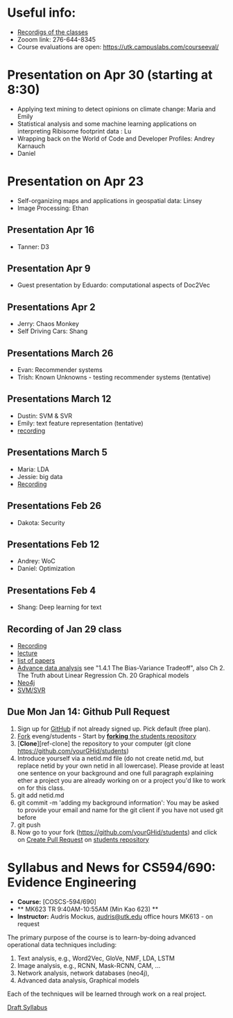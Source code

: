 # Useful info: 
   - [Recordigs of the classes](https://drive.google.com/drive/folders/1_iOLVaqHPhKTVYmIjAWr3fN7t9tBNbMI?usp=sharing)
   - Zooom link: 276-644-8345
   -  Course evaluations are open: https://utk.campuslabs.com/courseeval/    
    
# Presentation on Apr 30 (starting at 8:30)
   - Applying text mining to detect opinions on climate change: Maria and Emily
   - Statistical analysis and some machine learning applications on interpreting Ribisome footprint data : Lu
   - Wrapping back on the World of Code and Developer Profiles: Andrey Karnauch
   - Daniel
   
# Presentation on Apr 23
   - Self-organizing maps and applications in geospatial data: Linsey
   - Image Processing: Ethan
     
## Presentation Apr 16
  - Tanner: D3
  
## Presentation Apr 9
  - Guest presentation by Eduardo: computational aspects of Doc2Vec
  
## Presentations Apr 2
   - Jerry: Chaos Monkey 
   - Self Driving Cars: Shang
   
## Presentations March 26
   - Evan: Recommender systems
   - Trish: Known Unknowns - testing recommender systems (tentative)
   
## Presentations March 12
   - Dustin: SVM & SVR
   - Emily: text feature representation (tentative)
   - [recording](https://drive.google.com/file/d/1cvovZ0fms-Y2dAQkobU7pmdd7gMv-CIN/view?usp=sharing)
      
## Presentations March 5
   - Maria: LDA
   - Jessie: big data  
   - [Recording](https://drive.google.com/file/d/11YHf7U4ujQE5t56bHZtqDUQUYo6uG5Cc/view?usp=sharing)
   
## Presentations Feb 26
   - Dakota: Security
   

## Presentations  Feb 12
   - Andrey: WoC
   - Daniel: Optimization
   
## Presentations Feb 4
   - Shang: Deep learning for text


## Recording of Jan 29 class
   - [Recording](https://drive.google.com/file/d/18Homcm2EHQzq_9gY2yQ1N7fMsmOhpdiW/view?usp=sharing)
   - [lecture](https://github.com/EvEng/papers/blob/master/course1.pdf)
   - [list of papers](https://github.com/EvEng/papers)
   - [Advance data analysis](http://www.stat.cmu.edu/%7Ecshalizi/ADAfaEPoV) 
          see "1.4.1 The Bias-Variance Tradeoff", also 
          Ch 2. The Truth about Linear Regression
          Ch. 20 Graphical models
   - [Neo4j](https://github.com/eveng/papers/raw/master/neo4j.md)
   - [SVM/SVR](https://github.com/eveng/papers/raw/master/SVMandSVR.md)

## Due Mon Jan 14: Github Pull Request

1. Sign up for [GitHub](https://github.com/) if not already signed
     up. Pick default (free plan).
1. [Fork](https://help.github.com/articles/fork-a-repo/) eveng/students 
        - Start by [**forking** the students repository](https://github.com/eveng/students)
1. [**Clone**][ref-clone] the repository to your computer (git clone https://github.com/yourGHid/students)
1. Introduce yourself via a netid.md file (do not create netid.md, but replace netid by     your own netid in all lowercase). Please provide at least one sentence on your background and one full paragraph explaining ether a project you are already working on or a project you'd like to work on for this class. 
1. git add netid.md
1. git commit -m 'adding my background information': You may be asked to provide your email and name for the git client if you have not used git before 
1. git push
1. Now go to your fork (https://github.com/yourGHid/students) and click on [Create Pull Request](https://help.github.com/articles/using-pull-requests/) on [students repository](https://github.com/eveng/students)
       


# Syllabus and News for CS594/690: Evidence Engineering

* **Course:** [COSCS-594/690]
* ** MK623  TR  9:40AM-10:55AM (Min Kao 623) **
* **Instructor:** Audris Mockus, [audris@utk.edu](mailto:audris@utk.edu) office hours MK613 - on request


The primary purpose of the course is to learn-by-doing advanced operational data techniques including:
1. Text analysis, e.g., Word2Vec, GloVe, NMF, LDA, LSTM
2. Image analysis, e.g., RCNN, Mask-RCNN, CAM, ...
3. Network analysis, network databases (neo4j), 
4. Advanced data analysis, Graphical models

Each of the techniques will be learned through work on a real project. 

[Draft Syllabus](https://github.com/EvEng/news/blob/master/ee.pdf)
